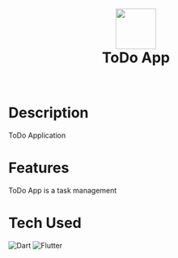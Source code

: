 <div align="center">
      <h1> <img src="https://icon-library.com/images/to-do-icon/to-do-icon-13.jpg" width="80px"><br/>ToDo App</h1>
     </div>
<p align="center"> <a href="https://twitter.com/lvieira268/" target="_blank"><img alt="" src="https://img.shields.io/badge/Twitter-1DA1F2?style=normal&logo=twitter&logoColor=white" style="vertical-align:center" /></a> <a href="https://instagram.com/lvieira268/" target="_blank"><img alt="" src="https://img.shields.io/badge/Instagram-E4405F?style=normal&logo=instagram&logoColor=white" style="vertical-align:center" /></a> <a href="https://www.linkedin.com/in/lvieira268/}" target="_blank"><img alt="" src="https://img.shields.io/badge/LinkedIn-0077B5?style=normal&logo=linkedin&logoColor=white" style="vertical-align:center" /></a> </p>

# Description
ToDo Application

# Features
ToDo App is a task management

# Tech Used
 ![Dart](https://img.shields.io/badge/dart-%230175C2.svg?style=for-the-badge&logo=dart&logoColor=white) ![Flutter](https://img.shields.io/badge/Flutter-%2302569B.svg?style=for-the-badge&logo=Flutter&logoColor=white)
      

      
<!-- </> with 💛 by readMD (https://readmd.itsvg.in) -->
    